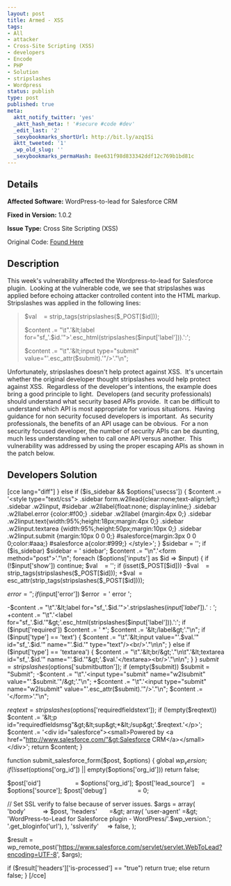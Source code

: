 ```yaml
---
layout: post
title: Armed - XSS
tags:
- All
- attacker
- Cross-Site Scripting (XSS)
- developers
- Encode
- PHP
- Solution
- stripslashes
- Wordpress
status: publish
type: post
published: true
meta:
  aktt_notify_twitter: 'yes'
  _aktt_hash_meta: ! '#secure #code #dev'
  _edit_last: '2'
  _sexybookmarks_shortUrl: http://bit.ly/azq1Si
  aktt_tweeted: '1'
  _wp_old_slug: ''
  _sexybookmarks_permaHash: 8ee631f98d833342ddf12c769b1bd81c
---
```

## Details
__Affected Software:__ WordPress-to-lead for Salesforce CRM

__Fixed in Version:__  1.0.2

__Issue Type:__ Cross Site Scripting (XSS)

Original Code: <a title="Armed" href="http://spotthevuln.com/2010/09/armed/" target="_blank">Found    Here</a>
## Description
This week's vulnerability affected the Wordpress-to-lead for Salesforce plugin.  Looking at the vulnerable code, we see that stripslashes was applied before echoing attacker controlled content into the HTML markup.  Stripslashes was applied in the following lines:
<blockquote>$val    = strip_tags(stripslashes($_POST[$id]));

$content .= "\t".'&lt;label for="sf_'.$id.'"&gt;'.esc_html(stripslashes($input['label'])).':';

$content .= "\t".'&lt;input type="submit" value="'.esc_attr($submit).'"/&gt;'."\n";</blockquote>
Unfortunately, stripslashes doesn't help protect against XSS.  It's uncertain whether the original developer thought stripslashes would help protect against XSS.  Regardless of the developer's intentions, the example does bring a good principle to light.  Developers (and security professionals) should understand what security based APIs provide.  It can be difficult to understand which API is most appropriate for various situations.  Having guidance for non security focused developers is important.  As security professionals, the benefits of an API usage can be obvious.  For a non security focused developer, the number of security APIs can be daunting, much less understanding when to call one API versus another.  This vulnerability was addressed by using the proper escaping APIs as shown in the patch below.
<h2>Developers Solution</h2>
[cce lang="diff"]
} else if ($is_sidebar &amp;&amp; $options['usecss']) {
$content .= '&lt;style type="text/css"&gt;
.sidebar form.w2llead{clear:none;text-align:left;}
.sidebar .w2linput, #sidebar .w2llabel{float:none; display:inline;}
.sidebar .w2llabel.error {color:#f00;}
.sidebar .w2llabel {margin:4px 0;}
.sidebar .w2linput.text{width:95%;height:18px;margin:4px 0;}
.sidebar .w2linput.textarea {width:95%;height:50px;margin:10px 0;}
.sidebar .w2linput.submit {margin:10px 0 0 0;}
#salesforce{margin:3px 0 0 0;color:#aaa;}
#salesforce a{color:#999;}
&lt;/style&gt;';
}
$sidebar = '';
if ($is_sidebar)
$sidebar = ' sidebar';
$content .= "\n".'&lt;form method="post"&gt;'."\n";
foreach ($options['inputs'] as $id =&gt; $input) {
if (!$input['show'])
continue;
$val    = '';
if (isset($_POST[$id]))
-$val    = strip_tags(stripslashes($_POST[$id]));
+$val  = esc_attr(strip_tags(stripslashes($_POST[$id])));

$error  = ' ';
if ($input['error'])
$error  = ' error ';

-$content .= "\t".'&lt;label for="sf_'.$id.'"&gt;'.stripslashes($input['label']).':';
+$content .= "\t".'&lt;label for="sf_'.$id.'"&gt;'.esc_html(stripslashes($input['label'])).':';
if ($input['required'])
$content .= ' *';
$content .= '&lt;/label&gt;'."\n";
if ($input['type'] == 'text') {
$content .= "\t".'&lt;input value="'.$val.'" id="sf_'.$id.'" name="'.$id.'" type="text"/&gt;&lt;br/&gt;'."\n\n";
} else if ($input['type'] == 'textarea') {
$content .= "\t".'&lt;br/&gt;'."\n\t".'&lt;textarea id="sf_'.$id.'" name="'.$id.'"&gt;'.$val.'&lt;/textarea&gt;&lt;br/&gt;'."\n\n";
}
}
$submit = stripslashes($options['submitbutton']);
if (empty($submit))
$submit = "Submit";
-$content .= "\t".'&lt;input type="submit" name="w2lsubmit" value="'.$submit.'"/&gt;'."\n";
+$content .= "\t".'&lt;input type="submit" name="w2lsubmit" value="'.esc_attr($submit).'"/&gt;'."\n";
$content .= '&lt;/form&gt;'."\n";

$reqtext = stripslashes($options['requiredfieldstext']);
if (!empty($reqtext))
$content .= '&lt;p id="requiredfieldsmsg"&gt;&lt;sup&gt;*&lt;/sup&gt;'.$reqtext.'&lt;/p&gt;';
$content .= '&lt;div id="salesforce"&gt;&lt;small&gt;Powered by &lt;a href="http://www.salesforce.com/"&gt;Salesforce CRM&lt;/a&gt;&lt;/small&gt;&lt;/div&gt;';
return $content;
}

function submit_salesforce_form($post, $options) {
global $wp_version;
if (!isset($options['org_id']) || empty($options['org_id']))
return false;

$post['oid']                    = $options['org_id'];
$post['lead_source']    = $options['source'];
$post['debug']                  = 0;

// Set SSL verify to false because of server issues.
$args = array(
'body'          =&gt; $post,
'headers'       =&gt; array(
'user-agent' =&gt; 'WordPress-to-Lead for Salesforce plugin - WordPress/'.$wp_version.'; '.get_bloginfo('url'),
),
'sslverify'     =&gt; false,
);

$result = wp_remote_post('https://www.salesforce.com/servlet/servlet.WebToLead?encoding=UTF-8', $args);

if ($result['headers']['is-processed'] == "true")
return true;
else
return false;
}
[/cce] 
